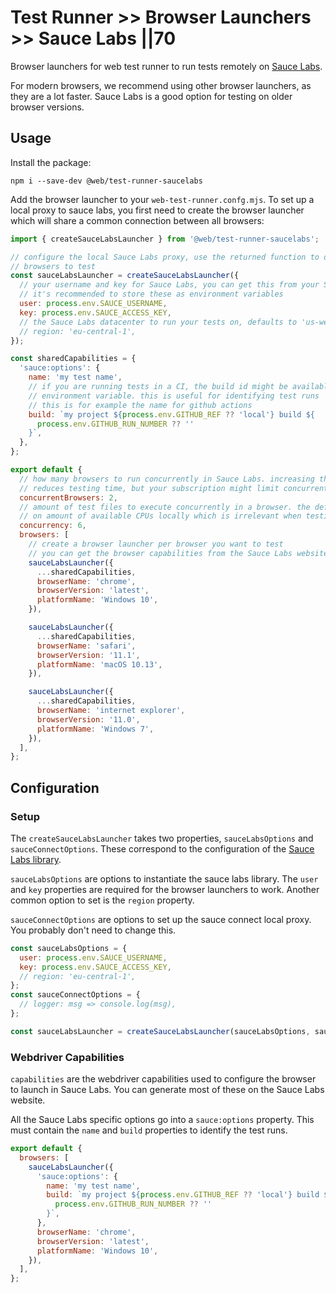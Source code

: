 # Test Runner >> Browser Launchers >> Sauce Labs ||70

Browser launchers for web test runner to run tests remotely on [Sauce Labs](https://saucelabs.com/).

For modern browsers, we recommend using other browser launchers, as they are a lot faster. Sauce Labs is a good option for testing on older browser versions.

## Usage

Install the package:

```
npm i --save-dev @web/test-runner-saucelabs
```

Add the browser launcher to your `web-test-runner.confg.mjs`. To set up a local proxy to sauce labs, you first need to create the browser launcher which will share a common connection between all browsers:

```js
import { createSauceLabsLauncher } from '@web/test-runner-saucelabs';

// configure the local Sauce Labs proxy, use the returned function to define the
// browsers to test
const sauceLabsLauncher = createSauceLabsLauncher({
  // your username and key for Sauce Labs, you can get this from your Sauce Labs account
  // it's recommended to store these as environment variables
  user: process.env.SAUCE_USERNAME,
  key: process.env.SAUCE_ACCESS_KEY,
  // the Sauce Labs datacenter to run your tests on, defaults to 'us-west-1'
  // region: 'eu-central-1',
});

const sharedCapabilities = {
  'sauce:options': {
    name: 'my test name',
    // if you are running tests in a CI, the build id might be available as an
    // environment variable. this is useful for identifying test runs
    // this is for example the name for github actions
    build: `my project ${process.env.GITHUB_REF ?? 'local'} build ${
      process.env.GITHUB_RUN_NUMBER ?? ''
    }`,
  },
};

export default {
  // how many browsers to run concurrently in Sauce Labs. increasing this significantly
  // reduces testing time, but your subscription might limit concurrent connections
  concurrentBrowsers: 2,
  // amount of test files to execute concurrently in a browser. the default value is based
  // on amount of available CPUs locally which is irrelevant when testing remotely
  concurrency: 6,
  browsers: [
    // create a browser launcher per browser you want to test
    // you can get the browser capabilities from the Sauce Labs website
    sauceLabsLauncher({
      ...sharedCapabilities,
      browserName: 'chrome',
      browserVersion: 'latest',
      platformName: 'Windows 10',
    }),

    sauceLabsLauncher({
      ...sharedCapabilities,
      browserName: 'safari',
      browserVersion: '11.1',
      platformName: 'macOS 10.13',
    }),

    sauceLabsLauncher({
      ...sharedCapabilities,
      browserName: 'internet explorer',
      browserVersion: '11.0',
      platformName: 'Windows 7',
    }),
  ],
};
```

## Configuration

### Setup

The `createSauceLabsLauncher` takes two properties, `sauceLabsOptions` and `sauceConnectOptions`. These correspond to the configuration of the [Sauce Labs library](https://www.npmjs.com/package/saucelabs).

`sauceLabsOptions` are options to instantiate the sauce labs library. The `user` and `key` properties are required for the browser launchers to work. Another common option to set is the `region` property.

`sauceConnectOptions` are options to set up the sauce connect local proxy. You probably don't need to change this.

```js
const sauceLabsOptions = {
  user: process.env.SAUCE_USERNAME,
  key: process.env.SAUCE_ACCESS_KEY,
  // region: 'eu-central-1',
};
const sauceConnectOptions = {
  // logger: msg => console.log(msg),
};

const sauceLabsLauncher = createSauceLabsLauncher(sauceLabsOptions, sauceConnectOptions);
```

### Webdriver Capabilities

`capabilities` are the webdriver capabilities used to configure the browser to launch in Sauce Labs. You can generate most of these on the Sauce Labs website.

All the Sauce Labs specific options go into a `sauce:options` property. This must contain the `name` and `build` properties to identify the test runs.

```js
export default {
  browsers: [
    sauceLabsLauncher({
      'sauce:options': {
        name: 'my test name',
        build: `my project ${process.env.GITHUB_REF ?? 'local'} build ${
          process.env.GITHUB_RUN_NUMBER ?? ''
        }`,
      },
      browserName: 'chrome',
      browserVersion: 'latest',
      platformName: 'Windows 10',
    }),
  ],
};
```
